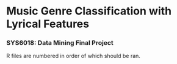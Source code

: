 # Music Genre Classification with Lyrical Features
### SYS6018: Data Mining Final Project


R files are numbered in order of which should be ran.
